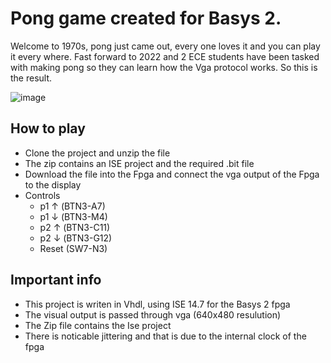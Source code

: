 # Pong game created for Basys 2.

Welcome to 1970s, pong just came out, every one loves it and you can play it every where. Fast forward to 2022 and 2 ECE students have been tasked with 
making pong so they can learn how the Vga protocol works. So this is the result.

![image](https://user-images.githubusercontent.com/56675566/196002089-a6afc288-aa91-4e54-a930-1370a097b095.png)

## How to play
- Clone the project and unzip the file
- The zip contains an ISE project and the required .bit file
- Download the file into the Fpga and connect the vga output of the Fpga to the display
- Controls
  - p1 ↑ (ΒΤΝ3-A7)
  - p1 ↓ (ΒΤΝ3-M4)
  - p2 ↑ (ΒΤΝ3-C11)
  - p2 ↓ (ΒΤΝ3-G12)  
  - Reset (SW7-N3)

## Important info
- This project is writen in Vhdl, using ISE 14.7 for the Basys 2 fpga
- The visual output is passed through vga (640x480 resulution)
- The Zip file contains the Ise project
- There is noticable jittering and that is due to the internal clock of the fpga
